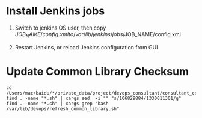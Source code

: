 Install Jenkins jobs
=====================
1. Switch to jenkins OS user, then  copy $JOB_NAME/config.xml to /var/lib/jenkins/jobs/$JOB_NAME/config.xml

2. Restart Jenkins, or reload Jenkins configuration from GUI

Update Common Library Checksum 
==============================
```
cd /Users/mac/baidu/*/private_data/project/devops_consultant/consultant_code/devops_public/jenkins_scripts
find . -name "*.sh" | xargs sed  -i "" "s/106829884/1330011301/g"
find . -name "*.sh" | xargs grep "bash /var/lib/devops/refresh_common_library.sh"
```
